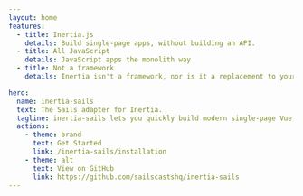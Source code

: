 ```yaml
---
layout: home
features:
  - title: Inertia.js
    details: Build single-page apps, without building an API.
  - title: All JavaScript
    details: JavaScript apps the monolith way
  - title: Not a framework
    details: Inertia isn't a framework, nor is it a replacement to your existing server-side or client-side frameworks. Rather, it's designed to work with them.

hero:
  name: inertia-sails
  text: The Sails adapter for Inertia.
  tagline: inertia-sails lets you quickly build modern single-page Vue, React and Svelte apps using Sails server-side routing and controllers.
  actions:
    - theme: brand
      text: Get Started
      link: /inertia-sails/installation
    - theme: alt
      text: View on GitHub
      link: https://github.com/sailscastshq/inertia-sails
---
```

